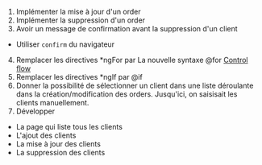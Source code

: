 1. Implémenter la mise à jour d'un order
2. Implémenter la suppression d'un order
3. Avoir un message de confirmation avant la suppression d'un client
- Utiliser `confirm` du navigateur
4. Remplacer les directives \*ngFor par La nouvelle syntaxe @for [Control flow](https://angular.dev/guide/templates/control-flow)
5. Remplacer les directives \*ngIf par @if
6. Donner la possibilité de sélectionner un client dans une liste déroulante dans la création/modification des orders. Jusqu'ici, on saisisait les clients manuellement.
7. Développer
- La page qui liste tous les clients
- L'ajout des clients
- La mise à jour des clients
- La suppression des clients